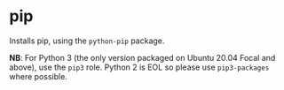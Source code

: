 # pip

Installs pip, using the `python-pip` package.

**NB**: For Python 3 (the only version packaged on Ubuntu 20.04 Focal and above), use the `pip3`
role. Python 2 is EOL so please use `pip3-packages` where
possible.